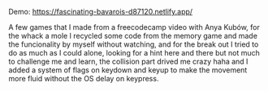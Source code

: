 Demo: https://fascinating-bavarois-d87120.netlify.app/

A few games that I made from a freecodecamp video with Anya Kubów, for the whack a mole I recycled some code from the memory game and made the funcionality by myself without watching, and for the break out I tried to do as much as I could alone, looking for a hint here and there but not much to challenge me and learn, the collision part drived me crazy haha and I added a system of flags on keydown and keyup to make the movement more fluid without the OS delay on keypress.
